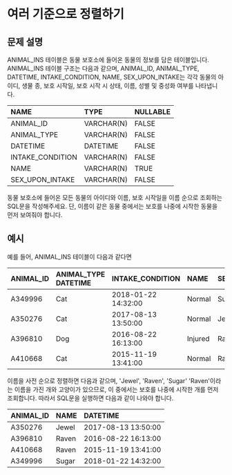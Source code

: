 # 여러 기준으로 정렬하기

## 문제 설명
ANIMAL_INS 테이블은 동물 보호소에 들어온 동물의 정보를 담은 테이블입니다. ANIMAL_INS 테이블 구조는 다음과 같으며, ANIMAL_ID, ANIMAL_TYPE, DATETIME, INTAKE_CONDITION, NAME, SEX_UPON_INTAKE는 각각 동물의 아이디, 생물 종, 보호 시작일, 보호 시작 시 상태, 이름, 성별 및 중성화 여부를 나타냅니다.

|NAME	|TYPE	|NULLABLE|
| :--------| :----------|:----------|
|ANIMAL_ID	|VARCHAR(N)	|FALSE|
|ANIMAL_TYPE	|VARCHAR(N)	|FALSE|
|DATETIME	|DATETIME	|FALSE|
|INTAKE_CONDITION	|VARCHAR(N)|	FALSE|
|NAME|	VARCHAR(N)	|TRUE|
|SEX_UPON_INTAKE|	VARCHAR(N)	|FALSE|
동물 보호소에 들어온 모든 동물의 아이디와 이름, 보호 시작일을 이름 순으로 조회하는 SQL문을 작성해주세요. 단, 이름이 같은 동물 중에서는 보호를 나중에 시작한 동물을 먼저 보여줘야 합니다.

## 예시
예를 들어, ANIMAL_INS 테이블이 다음과 같다면

|ANIMAL_ID|	ANIMAL_TYPE	DATETIME	|INTAKE_CONDITION	|NAME	|SEX_UPON_INTAKE|
| :--------| :----------|:----------| :--------| :----------|
A349996	|Cat	|2018-01-22 14:32:00	|Normal	|Sugar	|Neutered |Male|
A350276	|Cat|	2017-08-13 13:50:00	|Normal|	Jewel|	Spayed Female|
A396810	|Dog|	2016-08-22 16:13:00	|Injured|	Raven|	Spayed Female|
A410668	|Cat|	2015-11-19 13:41:00	|Normal	|Raven|	Spayed Female|


이름을 사전 순으로 정렬하면 다음과 같으며, 'Jewel', 'Raven', 'Sugar'
'Raven'이라는 이름을 가진 개와 고양이가 있으므로, 이 중에서는 보호를 나중에 시작한 개를 먼저 조회합니다.
따라서 SQL문을 실행하면 다음과 같이 나와야 합니다.

|ANIMAL_ID	|NAME	|DATETIME|
| :--------| :----------|:----------| 
|A350276	|Jewel	|2017-08-13 13:50:00|
|A396810	|Raven	|2016-08-22 16:13:00|
|A410668	|Raven	|2015-11-19 13:41:00|
|A349996	|Sugar	|2018-01-22 14:32:00|
